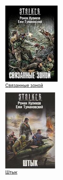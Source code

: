 ![](Связанные%20зоной.jpg)  
[Связанные зоной](Связанные%20зоной.txt)

![](Штык.jpg)  
[Штык](Штык.txt)
